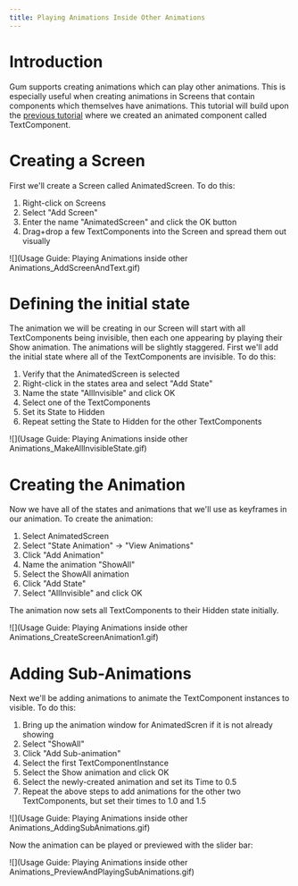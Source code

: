 ```yaml
---
title: Playing Animations Inside Other Animations
---
```



# Introduction

Gum supports creating animations which can play other animations.  This is especially useful when creating animations in Screens that contain components which themselves have animations.  This tutorial will build upon the [previous tutorial](Usage-Guide_-Creating-an-Animation) where we created an animated component called TextComponent.

# Creating a Screen

First we'll create a Screen called AnimatedScreen.  To do this:

1. Right-click on Screens
1. Select "Add Screen"
1. Enter the name "AnimatedScreen" and click the OK button
1. Drag+drop a few TextComponents into the Screen and spread them out visually

![](Usage Guide: Playing Animations inside other Animations_AddScreenAndText.gif)

# Defining the initial state

The animation we will be creating in our Screen will start with all TextComponents being invisible, then each one appearing by playing their Show animation.  The animations will be slightly staggered.  First we'll add the initial state where all of the TextComponents are invisible.  To do this:

1. Verify that the AnimatedScreen is selected
1. Right-click in the states area and select "Add State"
1. Name the state "AllInvisible" and click OK
1. Select one of the TextComponents 
1. Set its State to Hidden
1. Repeat setting the State to Hidden for the other TextComponents

![](Usage Guide: Playing Animations inside other Animations_MakeAllInvisibleState.gif)

# Creating the Animation

Now we have all of the states and animations that we'll use as keyframes in our animation.  To create the animation:

1. Select AnimatedScreen
1. Select "State Animation" -> "View Animations"
1. Click "Add Animation"
1. Name the animation "ShowAll"
1. Select the ShowAll animation
1. Click "Add State"
1. Select "AllInvisible" and click OK

The animation now sets all TextComponents to their Hidden state initially.

![](Usage Guide: Playing Animations inside other Animations_CreateScreenAnimation1.gif)

# Adding Sub-Animations

Next we'll be adding animations to animate the TextComponent instances to visible.  To do this:

1. Bring up the animation window for AnimatedScren if it is not already showing
1. Select "ShowAll"
1. Click "Add Sub-animation"
1. Select the first TextComponentInstance
1. Select the Show animation and click OK
1. Select the newly-created animation and set its Time to 0.5
1. Repeat the above steps to add animations for the other two TextComponents, but set their times to 1.0 and 1.5

![](Usage Guide: Playing Animations inside other Animations_AddingSubAnimations.gif)

Now the animation can be played or previewed with the slider bar:

![](Usage Guide: Playing Animations inside other Animations_PreviewAndPlayingSubAnimations.gif)